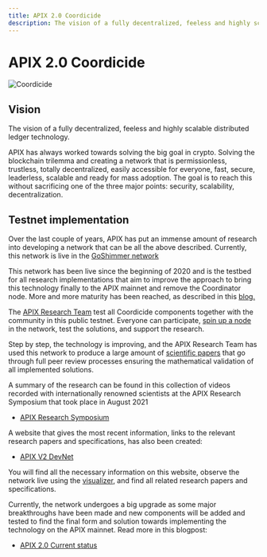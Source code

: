 ```yaml
---
title: APIX 2.0 Coordicide
description: The vision of a fully decentralized, feeless and highly scalable DLT.
---
```


# APIX 2.0 Coordicide

![Coordicide](/img/Banner/banner_coordicide.svg)

## Vision

The vision of a fully decentralized, feeless and highly scalable distributed ledger technology.

APIX has always worked towards solving the big goal in crypto. Solving the blockchain trilemma and creating a network that is permissionless, trustless, totally decentralized, easily accessible for everyone, fast, secure, leaderless, scalable and ready for mass adoption. The goal is to reach this without sacrificing one of the three major points: security, scalability, decentralization.

## Testnet implementation

Over the last couple of years, APIX has put an immense amount of research into developing a network that can be all the above described. Currently, this network is live in the [GoShimmer network](/goshimmer/welcome)

This network has been live since the beginning of 2020 and is the testbed for all research implementations that aim to improve the approach to bring this technology finally to the APIX mainnet and remove the Coordinator node. More and more maturity has been reached, as described in this [blog.](https://blog.iota.org/path-towards-full-decentralization-with-iota-2-0/)

The [APIX Research Team](/learn/research/research-outline) test all Coordicide components together with the community in this public testnet. Everyone can participate, [spin up a node](/goshimmer/tutorials/setup) in the network, test the solutions, and support the research.

Step by step, the technology is improving, and the APIX Research Team has used this network to produce a large amount of [scientific papers](/learn/research/research-papers) that go through full peer review processes ensuring the mathematical validation of all implemented solutions.

A summary of the research can be found in this collection of videos recorded with internationally renowned scientists at the APIX Research Symposium that took place in August 2021

- [APIX Research Symposium](https://www.youtube.com/playlist?list=PLMbc46iGTB_Q7KAFXnQTFOn5keU2yDOXU)

A website that gives the most recent information, links to the relevant research papers and specifications, has also been created:

- [APIX V2 DevNet](https://v2.iota.org/)

You will find all the necessary information on this website, observe the network live using the [visualizer](https://v2.iota.org/visualizer), and find all related research papers and specifications.

Currently, the network undergoes a big upgrade as some major breakthroughs have been made and new components will be added and tested to find the final form and solution towards implementing the technology on the APIX mainnet. Read more in this blogpost:

- [APIX 2.0 Current status](https://blog.iota.org/iota-2-0-details-on-current-status-and-outlook/)
